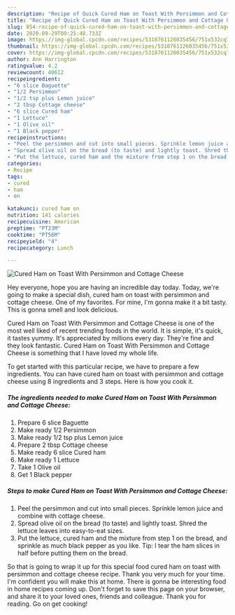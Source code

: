 ```yaml
---
description: "Recipe of Quick Cured Ham on Toast With Persimmon and Cottage Cheese"
title: "Recipe of Quick Cured Ham on Toast With Persimmon and Cottage Cheese"
slug: 854-recipe-of-quick-cured-ham-on-toast-with-persimmon-and-cottage-cheese
date: 2020-09-29T09:25:48.733Z
image: https://img-global.cpcdn.com/recipes/5318761126035456/751x532cq70/cured-ham-on-toast-with-persimmon-and-cottage-cheese-recipe-main-photo.jpg
thumbnail: https://img-global.cpcdn.com/recipes/5318761126035456/751x532cq70/cured-ham-on-toast-with-persimmon-and-cottage-cheese-recipe-main-photo.jpg
cover: https://img-global.cpcdn.com/recipes/5318761126035456/751x532cq70/cured-ham-on-toast-with-persimmon-and-cottage-cheese-recipe-main-photo.jpg
author: Ann Harrington
ratingvalue: 4.2
reviewcount: 40612
recipeingredient:
- "6 slice Baguette"
- "1/2 Persimmon"
- "1/2 tsp plus Lemon juice"
- "2 tbsp Cottage cheese"
- "6 slice Cured ham"
- "1 Lettuce"
- "1 Olive oil"
- "1 Black pepper"
recipeinstructions:
- "Peel the persimmon and cut into small pieces. Sprinkle lemon juice and combine with cottage cheese."
- "Spread olive oil on the bread (to taste) and lightly toast. Shred the lettuce leaves into easy-to-eat sizes."
- "Put the lettuce, cured ham and the mixture from step 1 on the bread, and sprinkle as much black pepper as you like. Tip: I tear the ham slices in half before putting them on the bread."
categories:
- Recipe
tags:
- cured
- ham
- on

katakunci: cured ham on 
nutrition: 141 calories
recipecuisine: American
preptime: "PT23M"
cooktime: "PT56M"
recipeyield: "4"
recipecategory: Lunch

---
```



![Cured Ham on Toast With Persimmon and Cottage Cheese](https://img-global.cpcdn.com/recipes/5318761126035456/751x532cq70/cured-ham-on-toast-with-persimmon-and-cottage-cheese-recipe-main-photo.jpg)

Hey everyone, hope you are having an incredible day today. Today, we're going to make a special dish, cured ham on toast with persimmon and cottage cheese. One of my favorites. For mine, I'm gonna make it a bit tasty. This is gonna smell and look delicious.



Cured Ham on Toast With Persimmon and Cottage Cheese is one of the most well liked of recent trending foods in the world. It is simple, it's quick, it tastes yummy. It's appreciated by millions every day. They're fine and they look fantastic. Cured Ham on Toast With Persimmon and Cottage Cheese is something that I have loved my whole life.


To get started with this particular recipe, we have to prepare a few ingredients. You can have cured ham on toast with persimmon and cottage cheese using 8 ingredients and 3 steps. Here is how you cook it.

<!--inarticleads1-->

##### The ingredients needed to make Cured Ham on Toast With Persimmon and Cottage Cheese:

1. Prepare 6 slice Baguette
1. Make ready 1/2 Persimmon
1. Make ready 1/2 tsp plus Lemon juice
1. Prepare 2 tbsp Cottage cheese
1. Make ready 6 slice Cured ham
1. Make ready 1 Lettuce
1. Take 1 Olive oil
1. Get 1 Black pepper




<!--inarticleads2-->

##### Steps to make Cured Ham on Toast With Persimmon and Cottage Cheese:

1. Peel the persimmon and cut into small pieces. Sprinkle lemon juice and combine with cottage cheese.
1. Spread olive oil on the bread (to taste) and lightly toast. Shred the lettuce leaves into easy-to-eat sizes.
1. Put the lettuce, cured ham and the mixture from step 1 on the bread, and sprinkle as much black pepper as you like. Tip: I tear the ham slices in half before putting them on the bread.




So that is going to wrap it up for this special food cured ham on toast with persimmon and cottage cheese recipe. Thank you very much for your time. I'm confident you will make this at home. There is gonna be interesting food in home recipes coming up. Don't forget to save this page on your browser, and share it to your loved ones, friends and colleague. Thank you for reading. Go on get cooking!
